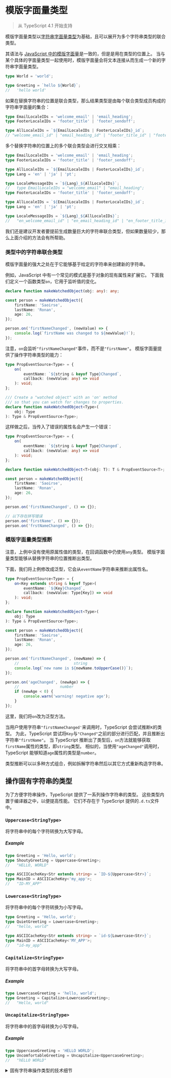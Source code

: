# 模版字面量类型

> 从 TypeScript 4.1 开始支持

模版字面量类型以[字符串字面量类型](../../handbook/literal-types.md)为基础，且可以展开为多个字符串类型的联合类型。

其语法与 [JavaScript 中的模版字面量](https://developer.mozilla.org/en-US/docs/Web/JavaScript/Reference/Template_literals)是一致的，但是是用在类型的位置上。
当与某个具体的字面量类型一起使用时，模版字面量会将文本连接从而生成一个新的字符串字面量类型。

```ts
type World = 'world';

type Greeting = `hello ${World}`;
//   'hello world'
```

如果在替换字符串的位置是联合类型，那么结果类型是由每个联合类型成员构成的字符串字面量的集合：

```ts
type EmailLocaleIDs = 'welcome_email' | 'email_heading';
type FooterLocaleIDs = 'footer_title' | 'footer_sendoff';

type AllLocaleIDs = `${EmailLocaleIDs | FooterLocaleIDs}_id`;
// "welcome_email_id" | "email_heading_id" | "footer_title_id" | "footer_sendoff_id"
```

多个替换字符串的位置上的多个联合类型会进行交叉相乘：

```ts
type EmailLocaleIDs = 'welcome_email' | 'email_heading';
type FooterLocaleIDs = 'footer_title' | 'footer_sendoff';

type AllLocaleIDs = `${EmailLocaleIDs | FooterLocaleIDs}_id`;
type Lang = 'en' | 'ja' | 'pt';

type LocaleMessageIDs = `${Lang}_${AllLocaleIDs}`;
//   type EmailLocaleIDs = "welcome_email" | "email_heading";
type FooterLocaleIDs = 'footer_title' | 'footer_sendoff';

type AllLocaleIDs = `${EmailLocaleIDs | FooterLocaleIDs}_id`;
type Lang = 'en' | 'ja' | 'pt';

type LocaleMessageIDs = `${Lang}_${AllLocaleIDs}`;
//   "en_welcome_email_id" | "en_email_heading_id" | "en_footer_title_id" | "en_footer_sendoff_id" | "ja_welcome_email_id" | "ja_email_heading_id" | "ja_footer_title_id" | "ja_footer_sendoff_id" | "pt_welcome_email_id" | "pt_email_heading_id" | "pt_footer_title_id" | "pt_footer_sendoff_id"
```

我们还是建议开发者要提前生成数量巨大的字符串联合类型，但如果数量较少，那么上面介绍的方法会有所帮助。

### 类型中的字符串联合类型

模版字面量的强大之处在于它能够基于给定的字符串来创建新的字符串。

例如，JavaScript 中有一个常见的模式是基于对象的现有属性来扩展它。
下面我们定义一个函数类型`on`，它用于监听值的变化。

```ts
declare function makeWatchedObject(obj: any): any;

const person = makeWatchedObject({
    firstName: 'Saoirse',
    lastName: 'Ronan',
    age: 26,
});

person.on('firstNameChanged', (newValue) => {
    console.log(`firstName was changed to ${newValue}!`);
});
```

注意，`on`会监听`"firstNameChanged"`事件，而不是`"firstName"`。
模版字面量提供了操作字符串类型的能力：

```ts
type PropEventSource<Type> = {
    on(
        eventName: `${string & keyof Type}Changed`,
        callback: (newValue: any) => void
    ): void;
};

/// Create a "watched object" with an 'on' method
/// so that you can watch for changes to properties.
declare function makeWatchedObject<Type>(
    obj: Type
): Type & PropEventSource<Type>;
```

这样做之后，当传入了错误的属性名会产生一个错误：

```ts
type PropEventSource<Type> = {
    on(
        eventName: `${string & keyof Type}Changed`,
        callback: (newValue: any) => void
    ): void;
};

declare function makeWatchedObject<T>(obj: T): T & PropEventSource<T>;

const person = makeWatchedObject({
    firstName: 'Saoirse',
    lastName: 'Ronan',
    age: 26,
});

person.on('firstNameChanged', () => {});

// 以下存在拼写错误
person.on('firstName', () => {});
person.on('frstNameChanged', () => {});
```

### 模版字面量类型推断

注意，上例中没有使用原属性值的类型，在回调函数中仍使用`any`类型。
模版字面量类型能够从替换字符串的位置推断出类型。

下面，我们将上例修改成泛型，它会从`eventName`字符串来推断出属性名。

```ts
type PropEventSource<Type> = {
    on<Key extends string & keyof Type>(
        eventName: `${Key}Changed`,
        callback: (newValue: Type[Key]) => void
    ): void;
};

declare function makeWatchedObject<Type>(
    obj: Type
): Type & PropEventSource<Type>;

const person = makeWatchedObject({
    firstName: 'Saoirse',
    lastName: 'Ronan',
    age: 26,
});

person.on('firstNameChanged', (newName) => {
    //                        string
    console.log(`new name is ${newName.toUpperCase()}`);
});

person.on('ageChanged', (newAge) => {
    //                  number
    if (newAge < 0) {
        console.warn('warning! negative age');
    }
});
```

这里，我们将`on`改为泛型方法。

当用户使用字符串`"firstNameChanged'`来调用时，TypeScript 会尝试推断`K`的类型。
为此，TypeScript 尝试将`Key`与`"Changed"`之前的部分进行匹配，并且推断出字符串`"firstName"`。
当 TypeScript 推断出了类型后，`on`方法就能够获取`firstName`属性的类型，即`string`类型。
相似的，当使用`"ageChanged"`调用时，TypeScript 能够知道`age`属性的类型是`number`。

类型推断可以以多种方式组合，例如拆解字符串然后以其它方式重新构造字符串。

## 操作固有字符串的类型

为了方便字符串操作，TypeScript 提供了一系列操作字符串的类型。
这些类型内置于编译器之中，以便提高性能。
它们不存在于 TypeScript 提供的`.d.ts`文件中。

### `Uppercase<StringType>`

将字符串中的每个字符转换为大写字母。

##### Example

```ts
type Greeting = 'Hello, world';
type ShoutyGreeting = Uppercase<Greeting>;
//   "HELLO, WORLD"

type ASCIICacheKey<Str extends string> = `ID-${Uppercase<Str>}`;
type MainID = ASCIICacheKey<'my_app'>;
//   "ID-MY_APP"
```

### `Lowercase<StringType>`

将字符串中的每个字符转换为小写字母。

```ts
type Greeting = 'Hello, world';
type QuietGreeting = Lowercase<Greeting>;
//   "hello, world"

type ASCIICacheKey<Str extends string> = `id-${Lowercase<Str>}`;
type MainID = ASCIICacheKey<'MY_APP'>;
//   "id-my_app"
```

### `Capitalize<StringType>`

将字符串中的首字母转换为大写字母。

##### Example

```ts
type LowercaseGreeting = 'hello, world';
type Greeting = Capitalize<LowercaseGreeting>;
//   "Hello, world"
```

### `Uncapitalize<StringType>`

将字符串中的首字母转换为小写字母。

##### Example

```ts twoslash
type UppercaseGreeting = 'HELLO WORLD';
type UncomfortableGreeting = Uncapitalize<UppercaseGreeting>;
//   "hELLO WORLD"
```

<details>
    <summary>固有字符串操作类型的技术细节</summary>
    <p>在TypeScript 4.1中会直接使用JavaScript中的字符串操作函数来操作固有字符串，且不会考虑本地化字符。</p>
    <code><pre>
function applyStringMapping(symbol: Symbol, str: string) {
    switch (intrinsicTypeKinds.get(symbol.escapedName as string)) {
        case IntrinsicTypeKind.Uppercase: return str.toUpperCase();
        case IntrinsicTypeKind.Lowercase: return str.toLowerCase();
        case IntrinsicTypeKind.Capitalize: return str.charAt(0).toUpperCase() + str.slice(1);
        case IntrinsicTypeKind.Uncapitalize: return str.charAt(0).toLowerCase() + str.slice(1);
    }
    return str;
}</pre></code>
</details>
